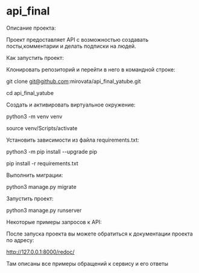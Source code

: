 # api_final
Описание проекта:

Проект предоставляет API с возможностью создавать посты,комментарии и делать подписки на людей.

Как запустить проект: 

Клонировать репозиторий и перейти в него в командной строке:

git clone git@github.com:mirovata/api_final_yatube.git

cd api_final_yatube

Cоздать и активировать виртуальное окружение:

python3 -m venv venv

source venv/Scripts/activate

Установить зависимости из файла requirements.txt:

python3 -m pip install --upgrade pip

pip install -r requirements.txt

Выполнить миграции:

python3 manage.py migrate

Запустить проект:

python3 manage.py runserver

Некоторые примеры запросов к API:

После запуска проекта вы можете обратиться к документации проекта по адресу:

http://127.0.0.1:8000/redoc/

Там описаны все примеры обращений к сервису и его ответы
